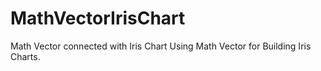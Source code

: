 # MathVectorIrisChart
Math Vector connected with Iris Chart
Using Math Vector for Building Iris Charts.
